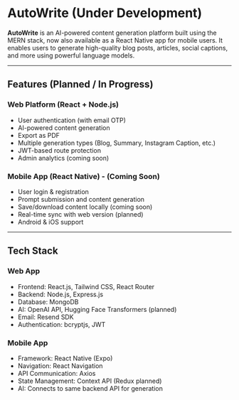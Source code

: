 # AutoWrite (Under Development)

**AutoWrite** is an AI-powered content generation platform built using the MERN stack, now also available as a React Native app for mobile users. It enables users to generate high-quality blog posts, articles, social captions, and more using powerful language models.

---

## Features (Planned / In Progress)

### Web Platform (React + Node.js)

- User authentication (with email OTP)
- AI-powered content generation
- Export as PDF
- Multiple generation types (Blog, Summary, Instagram Caption, etc.)
- JWT-based route protection
- Admin analytics (coming soon)

### Mobile App (React Native) - (Coming Soon)

- User login & registration
- Prompt submission and content generation
- Save/download content locally (coming soon)
- Real-time sync with web version (planned)
- Android & iOS support

---

## Tech Stack

### Web App

- Frontend: React.js, Tailwind CSS, React Router
- Backend: Node.js, Express.js
- Database: MongoDB
- AI: OpenAI API, Hugging Face Transformers (planned)
- Email: Resend SDK
- Authentication: bcryptjs, JWT

### Mobile App

- Framework: React Native (Expo)
- Navigation: React Navigation
- API Communication: Axios
- State Management: Context API (Redux planned)
- AI: Connects to same backend API for generation

